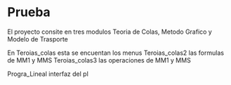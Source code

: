# Prueba

El proyecto consite en tres modulos Teoria de Colas, Metodo Grafico y Modelo de Trasporte

En Teroias_colas esta se encuentan los menus
Teroias_colas2 las formulas de MM1 y MMS 
Teroias_colas3 las operaciones de MM1 y MMS

Progra_Lineal interfaz del pl
